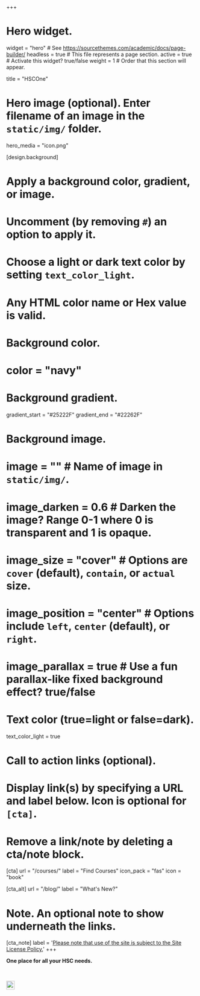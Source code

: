 +++
# Hero widget.
widget = "hero"  # See https://sourcethemes.com/academic/docs/page-builder/
headless = true  # This file represents a page section.
active = true  # Activate this widget? true/false
weight = 1  # Order that this section will appear.

title = "HSCOne"

# Hero image (optional). Enter filename of an image in the `static/img/` folder.
hero_media = "icon.png"

[design.background]

  # Apply a background color, gradient, or image.
  #   Uncomment (by removing `#`) an option to apply it.
  #   Choose a light or dark text color by setting `text_color_light`.
  #   Any HTML color name or Hex value is valid.

  # Background color.
  # color = "navy"

  # Background gradient.
  gradient_start = "#25222F"
  gradient_end = "#22262F"

  # Background image.
  # image = ""  # Name of image in `static/img/`.
  # image_darken = 0.6  # Darken the image? Range 0-1 where 0 is transparent and 1 is opaque.
  # image_size = "cover"  #  Options are `cover` (default), `contain`, or `actual` size.
  # image_position = "center"  # Options include `left`, `center` (default), or `right`.
  # image_parallax = true  # Use a fun parallax-like fixed background effect? true/false

  # Text color (true=light or false=dark).
  text_color_light = true

# Call to action links (optional).
#   Display link(s) by specifying a URL and label below. Icon is optional for `[cta]`.
#   Remove a link/note by deleting a cta/note block.
[cta]
  url = "/courses/"
  label = "Find Courses"
  icon_pack = "fas"
  icon = "book"

[cta_alt]
  url = "/blog/"
  label = "What's New?"
# Note. An optional note to show underneath the links.
[cta_note]
  label = '<a href="/terms/">Please note that use of the site is subject to the Site License Policy.</a>'
+++

**One place for all your HSC needs.**

<br />

<a href="/patreon/" alt="Become a patron"><img style="height: 1.6em" src="/statically-proxy/gh/psharma04/image-repo/main/uploads/patreon.min.svg" loading="eager"><a>
